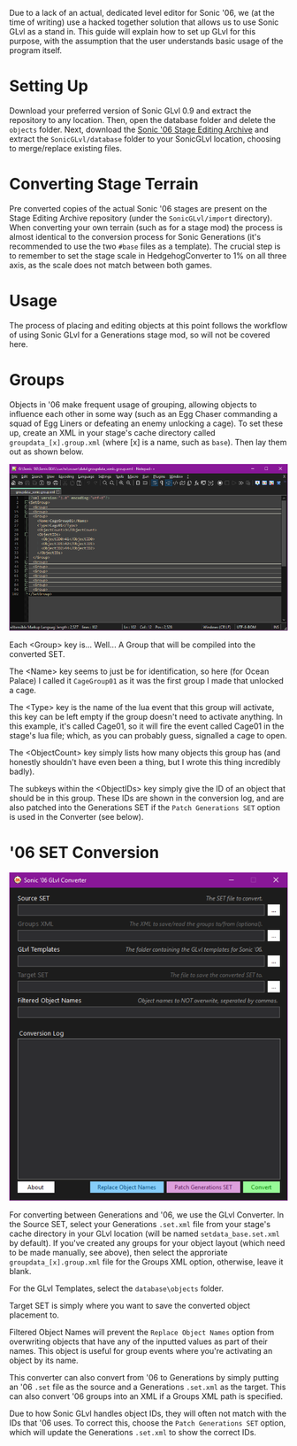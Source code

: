 Due to a lack of an actual, dedicated level editor for Sonic '06, we (at the time of writing) use a hacked together solution that allows us to use Sonic GLvl as a stand in. This guide will explain how to set up GLvl for this purpose, with the assumption that the user understands basic usage of the program itself.

# Setting Up
Download your preferred version of Sonic GLvl 0.9 and extract the repository to any location. Then, open the database folder and delete the `objects` folder. Next, download the [Sonic '06 Stage Editing Archive](https://github.com/Knuxfan24/Sonic-06-Stage-Editing-Archive) and extract the `SonicGLvl/database` folder to your SonicGLvl location, choosing to merge/replace existing files.

# Converting Stage Terrain
Pre converted copies of the actual Sonic '06 stages are present on the Stage Editing Archive repository (under the `SonicGLvl/import` directory). When converting your own terrain (such as for a stage mod) the process is almost identical to the conversion process for Sonic Generations (it's recommended to use the two `#base` files as a template). The crucial step is to remember to set the stage scale in HedgehogConverter to 1% on all three axis, as the scale does not match between both games.

# Usage
The process of placing and editing objects at this point follows the workflow of using Sonic GLvl for a Generations stage mod, so will not be covered here.

# Groups
Objects in '06 make frequent usage of grouping, allowing objects to influence each other in some way (such as an Egg Chaser commanding a squad of Egg Liners or defeating an enemy unlocking a cage). To set these up, create an XML in your stage's cache directory called `groupdata_[x].group.xml` (where [x] is a name, such as `base`). Then lay them out as shown below.

![](./assets/glvl/image1.png)

Each \<Group\> key is... Well... A Group that will be compiled into the converted SET.

The \<Name\> key seems to just be for identification, so here (for Ocean Palace) I called it `CageGroup01` as it was the first group I made that unlocked a cage.

The \<Type\> key is the name of the lua event that this group will activate, this key can be left empty if the group doesn't need to activate anything. In this example, it's called Cage01, so it will fire the event called Cage01 in the stage's lua file; which, as you can probably guess, signalled a cage to open.

The \<ObjectCount\> key simply lists how many objects this group has (and honestly shouldn't have even been a thing, but I wrote this thing incredibly badly).

The subkeys within the \<ObjectIDs\> key simply give the ID of an object that should be in this group. These IDs are shown in the conversion log, and are also patched into the Generations SET if the `Patch Generations SET` option is used in the Converter (see below).

# '06 SET Conversion
![](./assets/glvl/image2.png)

For converting between Generations and '06, we use the GLvl Converter. In the Source SET, select your Generations `.set.xml` file from your stage's cache directory in your GLvl location (will be named `setdata_base.set.xml` by default). If you've created any groups for your object layout (which need to be made manually, see above), then select the approriate `groupdata_[x].group.xml` file for the Groups XML option, otherwise, leave it blank.

For the GLvl Templates, select the `database\objects` folder.

Target SET is simply where you want to save the converted object placement to.

Filtered Object Names will prevent the `Replace Object Names` option from overwriting objects that have any of the inputted values as part of their names. This object is useful for group events where you're activating an object by its name.

This converter can also convert from '06 to Generations by simply putting an '06 `.set` file as the source and a Generations `.set.xml` as the target. This can also convert '06 groups into an XML if a Groups XML path is specified.

Due to how Sonic GLvl handles object IDs, they will often not match with the IDs that '06 uses. To correct this, choose the `Patch Generations SET` option, which will update the Generations `.set.xml` to show the correct IDs.